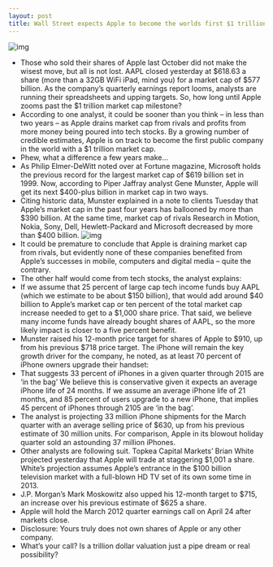 ```yaml
---
layout: post
title: Wall Street expects Apple to become the worlds first $1 trillion company
---
```

![img](http://media.idownloadblog.com/wp-content/uploads/2012/04/AAPL-stock-20120403.jpg)
* Those who sold their shares of Apple last October did not make the wisest move, but all is not lost. AAPL closed yesterday at $618.63 a share (more than a 32GB WiFi iPad, mind you) for a market cap of $577 billion. As the company’s quarterly earnings report looms, analysts are running their spreadsheets and upping targets. So, how long until Apple zooms past the $1 trillion market cap milestone?
* According to one analyst, it could be sooner than you think – in less than two years – as Apple drains market cap from rivals and profits from more money being poured into tech stocks. By a growing number of credible estimates, Apple is on track to become the first public company in the world with a $1 trillion market cap.
* Phew, what a difference a few years make…
* As Philip Elmer-DeWitt noted over at Fortune magazine, Microsoft holds the previous record for the largest market cap of $619 billion set in 1999. Now, according to Piper Jaffray analyst Gene Munster, Apple will get its next $400-plus billion in market cap in two ways.
* Citing historic data, Munster explained in a note to clients Tuesday that Apple’s market cap in the past four years has ballooned by more than $390 billion. At the same time, market cap of rivals Research in Motion, Nokia, Sony, Dell, Hewlett-Packard and Microsoft decreased by more than $400 billion.
![img](http://media.idownloadblog.com/wp-content/uploads/2012/04/Piper-Jaffray-chart-AAPL-vs-rivals-market-cap-changes-since-2008.png)
* It could be premature to conclude that Apple is draining market cap from rivals, but evidently none of these companies benefited from Apple’s successes in mobile, computers and digital media – quite the contrary.
* The other half would come from tech stocks, the analyst explains:
* If we assume that 25 percent of large cap tech income funds buy AAPL (which we estimate to be about $150 billion), that would add around $40 billion to Apple’s market cap or ten percent of the total market cap increase needed to get to a $1,000 share price. That said, we believe many income funds have already bought shares of AAPL, so the more likely impact is closer to a five percent benefit.
* Munster raised his 12-month price target for shares of Apple to $910, up from his previous $718 price target. The iPhone will remain the key growth driver for the company, he noted, as at least 70 percent of iPhone owners upgrade their handset:
* That suggests 33 percent of iPhones in a given quarter through 2015 are ‘in the bag’ We believe this is conservative given it expects an average iPhone life of 24 months. If we assume an average iPhone life of 21 months, and 85 percent of users upgrade to a new iPhone, that implies 45 percent of iPhones through 2105 are ‘in the bag’.
* The analyst is projecting 33 million iPhone shipments for the March quarter with an average selling price of $630, up from his previous estimate of 30 million units. For comparison, Apple in its blowout holiday quarter sold an astounding 37 million iPhones.
* Other analysts are following suit. Topkea Capital Markets’ Brian White projected yesterday that Apple will trade at staggering $1,001 a share. White’s projection assumes Apple’s entrance in the $100 billion television market with a full-blown HD TV set of its own some time in 2013.
* J.P. Morgan’s Mark Moskowitz also upped his 12-month target to $715, an increase over his previous estimate of $625 a share.
* Apple will hold the March 2012 quarter earnings call on April 24 after markets close.
* Disclosure: Yours truly does not own shares of Apple or any other company.
* What’s your call? Is a trillion dollar valuation just a pipe dream or real possibility?

